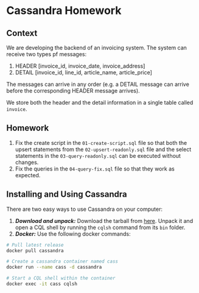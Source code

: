# Cassandra Homework 

## Context
We are developing the backend of an invoicing system. The system can receive two types pf messages:

1. HEADER [invoice_id, invoice_date, invoice_address]
1. DETAIL [invoice_id, line_id, article_name, article_price]

The messages can arrive in any order (e.g. a DETAIL message can arrive before the 
corresponding HEADER message arrives).

We store both the header and the detail information in a single table called `invoice`.

## Homework

1. Fix the create script in the `01-create-script.sql` file so that both the 
upsert statements from the `02-upsert-readonly.sql` file and the 
select statements in the `03-query-readonly.sql` can be executed without changes.
1. Fix the queries in the `04-query-fix.sql` file so that they work as expected.

## Installing and Using Cassandra

There are two easy ways to use Cassandra on your computer:

1. ***Download and unpack:*** Download the tarball from [here](http://cassandra.apache.org/download/).
Unpack it and open a CQL shell by running the `cqlsh` command from its `bin` folder.
1. ***Docker:*** Use the following docker commands:

```bash
# Pull latest release
docker pull cassandra

# Create a cassandra container named cass
docker run --name cass -d cassandra

# Start a CQL shell within the container
docker exec -it cass cqlsh
```